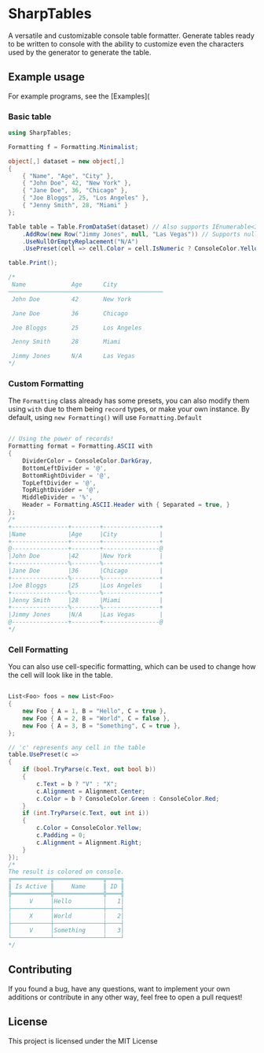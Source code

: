 # SharpTables
A versatile and customizable console table formatter. Generate tables ready to be written to console with the ability to customize even the characters used by the generator to generate the table.

## Example usage
For example programs, see the [Examples](
### Basic table
```cs
using SharpTables;

Formatting f = Formatting.Minimalist;

object[,] dataset = new object[,]
{
    { "Name", "Age", "City" },
    { "John Doe", 42, "New York" },
    { "Jane Doe", 36, "Chicago" },
    { "Joe Bloggs", 25, "Los Angeles" },
    { "Jenny Smith", 28, "Miami" }
};

Table table = Table.FromDataSet(dataset) // Also supports IEnumerable<IEnumerable<T>>
    .AddRow(new Row("Jimmy Jones", null, "Las Vegas")) // Supports nullables and manually adding rows
    .UseNullOrEmptyReplacement("N/A")
    .UsePreset(cell => cell.Color = cell.IsNumeric ? ConsoleColor.Yellow : ConsoleColor.White);

table.Print();

/*
 Name             Age      City
────────────────────────────────────────────
 John Doe         42       New York

 Jane Doe         36       Chicago

 Joe Bloggs       25       Los Angeles

 Jenny Smith      28       Miami

 Jimmy Jones      N/A      Las Vegas
*/
```

### Custom Formatting
The ``Formatting`` class already has some presets, you can also modify them using ``with`` due to them being ``record`` types, or make your own instance. By default, using ``new Formatting()`` will use ``Formatting.Default``

```cs

// Using the power of records!
Formatting format = Formatting.ASCII with 
{ 
	DividerColor = ConsoleColor.DarkGray,
	BottomLeftDivider = '@',
	BottomRightDivider = '@',
	TopLeftDivider = '@',
	TopRightDivider = '@',
	MiddleDivider = '%',
	Header = Formatting.ASCII.Header with { Separated = true, }
};
/*
+----------------+--------+----------------+
|Name            |Age     |City            |
+----------------+--------+----------------+
@----------------+--------+----------------@
|John Doe        |42      |New York        |
+----------------%--------%----------------+
|Jane Doe        |36      |Chicago         |
+----------------%--------%----------------+
|Joe Bloggs      |25      |Los Angeles     |
+----------------%--------%----------------+
|Jenny Smith     |28      |Miami           |
+----------------%--------%----------------+
|Jimmy Jones     |N/A     |Las Vegas       |
@----------------+--------+----------------@
*/
```

### Cell Formatting
You can also use cell-specific formatting, which can be used to change how the cell will look like in the table.

```cs

List<Foo> foos = new List<Foo>
{
	new Foo { A = 1, B = "Hello", C = true },
	new Foo { A = 2, B = "World", C = false },
	new Foo { A = 3, B = "Something", C = true },
};

// 'c' represents any cell in the table
table.UsePreset(c =>
{
	if (bool.TryParse(c.Text, out bool b))
	{
		c.Text = b ? "V" : "X";
		c.Alignment = Alignment.Center;
		c.Color = b ? ConsoleColor.Green : ConsoleColor.Red;
	}
	if (int.TryParse(c.Text, out int i))
	{
		c.Color = ConsoleColor.Yellow;
		c.Padding = 0;
		c.Alignment = Alignment.Right;
	}
});
/*
The result is colored on console.
╔═══════════╦══════════════╦════╗
║ Is Active ║     Name     ║ ID ║
╠═══════════╬══════════════╬════╣
│     V     │Hello         │   1│
├───────────┼──────────────┼────┤
│     X     │World         │   2│
├───────────┼──────────────┼────┤
│     V     │Something     │   3│
└───────────┴──────────────┴────┘
*/
```

## Contributing
If you found a bug, have any questions, want to implement your own additions or contribute in any other way, feel free to open a pull request!

## License
This project is licensed under the MIT License
